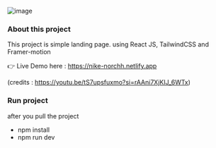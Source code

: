 ![image](https://github.com/a-norchh/nike-reactjs-tailwind/assets/113849661/16525d12-53a6-42f7-b40b-0a03314aa148)

### About this project
This project is simple landing page. using React JS, TailwindCSS and Framer-motion

:point_right: Live Demo here : https://nike-norchh.netlify.app

(credits : https://youtu.be/tS7upsfuxmo?si=rAAni7XjKIJ_6WTx)

### Run project
after you pull the project
- npm install
- npm run dev
